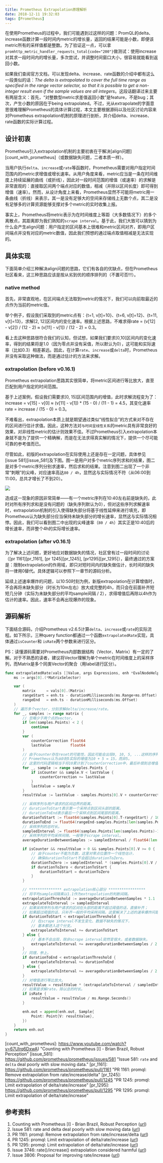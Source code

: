 ```yaml
---
title: Prometheus Extrapolation原理解析
date: 2018-12-11 19:32:03
tags: [Prometheus]
---
```


在使用Prometheus的过程中，我们可能遇到过这样的问题：PromQL的delta、increase函数计算一段时间内metric的增长量，返回的结果可能是小数，即便该metric所有的采样值都是整数。为了验证这一点，可以拿`promhttp_metric_handler_requests_total{code="200"}`做测试：使用increase对其求一段时间内的增长量，多次尝试，并调整时间窗口大小，很容易就能看到返回小数。

如果我们查阅官方文档，可以发现delta、increase、rate函数的介绍中都有这么一段类似的话：*The delta is extrapolated to cover the full time range as specified in the range vector selector, so that it is possible to get a non-integer result even if the sample values are all integers*。这段话翻译过来主要有两层含义：首先，“对整数型metric求差值返回小数”是feature，不是bug；其次，产生小数的原因在于being extrapolated。不过，光从extrapolate的字面意思很难理解Prometheus的具体计算过程，本文主要根据源码以及社区讨论内容来对Prometheus extrapolation机制的原理进行剖析，并介绍delta、increase、rate函数的实际计算过程。

## 设计初衷

Prometheus引入extrapolation机制的主要初衷在于解决[align问题][count_with_prometheus]（或数据缺失问题，二者本质一样）。

当用户执行`delta`、`increase`或`rate`等函数时，Prometheus需要对用户指定时间范围内的metric求增值或增长速率。从用户角度来看，metric应当是一条在时间维度上持续延展的曲线（或折线），因此对一段时间范围的增值（或速率）的求解是非常直观的：直接取区间两个端点对应的数值，相减（并除以区间长度）即可得到增值（速率）。然而，从设计角度上来看，Prometheus显然不可能将metric用一条曲线（折线）来表示，其一是没有足够大的空间来存储线上无数个点，其二是没有足够多的计算资源能够支撑对多个metric的实时收集上报。

事实上，Prometheus将metric表示为在时间维度上等距（大多数情况下）的多个离散点，其距离即为我们熟知的`scrape interval`。基于此，我们大致可以猜到为什么会产生align问题：用户指定的区间基本上很难和metric区间对齐，即用户区间端点并没有对应的metric数值，因此我们预想的通过端点取值相减是无法实现的。

## 具体实现

下面简单介绍三种解决align问题的思路，它们有各自的优缺点，但在Prometheus社区看来，这三种思路应该是按从劣到优的顺序排列的（不置可否!!!）。

### native method

首先，非常直观地，在区间端点无法取到metric的情况下，我们可以向前取最近的点作为当前的metric值。

举个例子，假设我们采取到的metric点有：{t=1, v[t]=10}、{t=6, v[t]=12}、{t=11, v[t]=13}，求解[2, 12]区间内的变化速率。根据上述思路，不难求得rate = (v[12] - v[2]) / (12 - 2) ≈ (v[11] - v[1]) / (12 - 2) = 0.3。

看上去这种思路很符合我们的认知，但试想，如果我们要求[0,10]区间内的变化速率，得到的结果将是1.0（因为零点并没有采值，所以默认为0），这可能和实际速率（比如0.3）相差甚远。因此，在计算`rate`、`increase`或`delta`时，Prometheus并没有采取这种做法，而是通过估计的方法来求解。

### extrapolation (before v0.16.1)

Prometheus extrapolation思路其实很简单，将metric区间进行等比放大，直至匹配到用户指定的时间范围。

基于上述案例，假设我们需要求[0, 15]区间范围内的增值，此时求解流程变为了：increase = v[15] - v[0] ≈ (v[11] - v[1]) * (15 - 0) / (11 - 1) = 4.5，其变化速率rate = increase / (15 - 0) = 0.3。

不难看出，extrapolation本质上就是期望通过类似“线性拟合”的方式来对不存在的区间进行估计求值。因此，这种方法对`与时间呈线性关系`的metric具有非常良好的效果，对非线性metric的估计则效果不佳。不过Prometheus引入extrapolation本身就不是为了提供一个精确解，而是在无法求得真实解的情况下，提供一个尽可能可靠的参考值而已。

尽管如此，初版的extrapolation在实际使用上还是存在一定问题，具体参见[issue 581][issue_581]及下图。图一是用户对多个metric序列求和的结果，图二是对多个metric序列分别求速率，然后求和的结果。注意到图二出现了一个非常“刺眼”的尖峰，对应速率高达`80 / 4h`，显然这与实际情况不符（从06:00到11:00，总共才增长了不到20）。

![](https://cloud.githubusercontent.com/assets/538008/6586657/6f05aaa8-c77b-11e4-9fa0-5ebe79eca528.png)

造成这一现象的原因非常简单——有一个metric序列在10:40左右前是缺失的，此时对所有序列求和是没有问题的（缺失序列默认为0），但对这些序列求解速率时，extrapolation机制的引入使得缺失部分将基于线性延伸来进行填充，即Prometheus认为缺失部分应当保持未缺失部分的增长速率，显然这与实际情况相悖。因此，我们可以看到图二中出现的尖峰速率（`80 / 4h`）其实正是10:40后的增长速率，而非整个4h的实际增长速率。

### extrapolation (after v0.16.1)

为了解决上述问题，更好地应对数据缺失的情况，社区曾有过一段时间的讨论（[pr 1161][pr_1161], [pr 1245][pr_1245], [pr1295][pr_1295]），最终通过的方案是：限制extrapolation的作用域，即只对短时间内的缺失做估计，长时间的缺失将一律用0替代。具体逻辑可以参照下一章节的源码分析。

延续上述速率爆炸的问题，以10:50时刻为例，新版extrapolation在计算增值时，不会再将未缺失部分（时长为10m左右）放大成完整的4h，而只会在前面补齐短短几分钟（实际为未缺失部分的平均sample间隔 / 2），求得增值后再除以4h作为估计的速率。因此，速率不会再出现爆炸的现象。

## 源码解析

下面结合源码，介绍Prometheus v2.6.5计算`delta`、`increase`或`rate`的实际流程。如下所示，三种query function都通过一个函数`extrapolatedRate`实现，具体通过`isCounter`和 `isRate`两个参数来进行区分。

PS：读懂源码需要对Prometheus内部数据结构（Vector、Matrix）有一定的了解。对于不熟悉的读者，建议将Vector理解为单个metric在时间维度上的采样序列，而Matrix是多个同类Vector的聚合（用label进行区分）。

```go
func extrapolatedRate(vals []Value, args Expressions, enh *EvalNodeHelper, isCounter bool, isRate bool) Vector {
    ms := args[0].(*MatrixSelector)

    var (
        matrix     = vals[0].(Matrix)
        rangeStart = enh.ts - durationMilliseconds(ms.Range+ms.Offset)
        rangeEnd   = enh.ts - durationMilliseconds(ms.Offset)
    )
    // 遍历多个vector，分别求解delta/increase/rate。
    for _, samples := range matrix {
        // 忽略少于两个点的vector。
        if len(samples.Points) < 2 {
            continue
        }
        var (
            counterCorrection float64
            lastValue         float64
        )
        // 由于counter存在reset的可能性，因此可能会出现0, 10, 5, ...这样的序列，
        // Prometheus认为从0到5实际的增值为10 + 5 = 15，而非5。
        // 这里的代码逻辑相当于将10累计到了couterCorrection中，最后补偿到总增值中。
        for _, sample := range samples.Points {
            if isCounter && sample.V < lastValue {
                counterCorrection += lastValue
            }
            lastValue = sample.V
        }
        resultValue := lastValue - samples.Points[0].V + counterCorrection

        // 采样序列与用户请求的区间边界的距离。
        // durationToStart表示第一个采样点到区间头部的距离。
        // durationToEnd表示最后一个采样点到区间尾部的距离。
        durationToStart := float64(samples.Points[0].T-rangeStart) / 1000
        durationToEnd := float64(rangeEnd-samples.Points[len(samples.Points)-1].T) / 1000
        // 采样序列的总时长。
        sampledInterval := float64(samples.Points[len(samples.Points)-1].T-samples.Points[0].T) / 1000
        // 采样序列的平均采样间隔，一般等于scrape interval。
        averageDurationBetweenSamples := sampledInterval / float64(len(samples.Points)-1)

        if isCounter && resultValue > 0 && samples.Points[0].V >= 0 {
            // 由于counter不能为负数，这里对零点位置作一个线性估计，
            // 确保durationToStart不会超过durationToZero。
            durationToZero := sampledInterval * (samples.Points[0].V / resultValue)
            if durationToZero < durationToStart {
                durationToStart = durationToZero
            }
        }

        // *************** extrapolation核心部分 *****************
        // 将平均sample间隔乘以1.1作为extrapolation的判断间隔。
        extrapolationThreshold := averageDurationBetweenSamples * 1.1
        extrapolateToInterval := sampledInterval
        // 如果采样序列与用户请求的区间在头部的距离不超过阈值的话，直接补齐；
        // 如果超过阈值的话，只补齐一般的平均采样间隔。这里解决了上述的速率爆炸问题。
        if durationToStart < extrapolationThreshold {
            // 在scrape interval不发生变化、数据不缺失的情况下，
            // 基本都进入这个分支。
            extrapolateToInterval += durationToStart
        } else {
            // 基本不会出现，除非scrape interval突然变很大，或者数据缺失。
            extrapolateToInterval += averageDurationBetweenSamples / 2
        }
        // 同理，参上。
        if durationToEnd < extrapolationThreshold {
            extrapolateToInterval += durationToEnd
        } else {
            extrapolateToInterval += averageDurationBetweenSamples / 2
        }
        // 对增值进行等比放大。
        resultValue = resultValue * (extrapolateToInterval / sampledInterval)
        // 如果是求解rate，除以总的时长。
        if isRate {
            resultValue = resultValue / ms.Range.Seconds()
        }

        enh.out = append(enh.out, Sample{
            Point: Point{V: resultValue},
        })
    }
    return enh.out
}
```

[count_with_prometheus]: https://www.youtube.com/watch?v=67Ulrq6DxwA)  "Counting with Prometheus [I] - Brian Brazil, Robust Perception"
[issue_581]: https://github.com/prometheus/prometheus/issues/581  "Issue 581: `rate` and `delta` deal poorly with slow moving data."
[pr_1161]: https://github.com/prometheus/prometheus/pull/1161   "PR 1161: promql: Remove extrapolation from rate/increase/delta"
[pr_1245]: https://github.com/prometheus/prometheus/pull/1245   "PR 1245: promql: Limit extrapolation of delta/rate/increase"
[pr_1295]: https://github.com/prometheus/prometheus/pull/1295   "PR 1295: promql: Limit extrapolation of delta/rate/increase"

## 参考资料

1. Counting with Prometheus [I] - Brian Brazil, Robust Perception ([url](https://www.youtube.com/watch?v=67Ulrq6DxwA))
2. Issue 581: rate and delta deal poorly with slow moving data ([url](https://github.com/prometheus/prometheus/issues/581))
3. PR 1161: promql: Remove extrapolation from rate/increase/delta ([url](https://github.com/prometheus/prometheus/pull/1161))
4. PR 1245: promql: Limit extrapolation of delta/rate/increase ([url](https://github.com/prometheus/prometheus/pull/1245))
5. PR 1295: promql: Limit extrapolation of delta/rate/increase ([url](https://github.com/prometheus/prometheus/pull/1295))
6. Issue 3746: rate()/increase() extrapolation considered harmful ([url](https://github.com/prometheus/prometheus/issues/3746))
7. Issue 3806: Proposal for improving rate/increase ([url](https://github.com/prometheus/prometheus/issues/3806))


